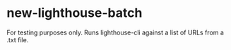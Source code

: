 # new-lighthouse-batch
For testing purposes only. Runs lighthouse-cli against a list of URLs from a .txt file.
